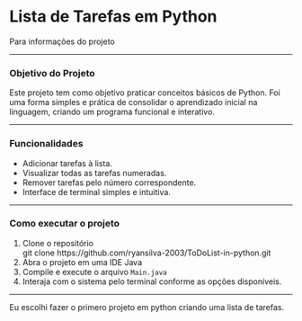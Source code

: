 <h1>Lista de Tarefas em Python</h1>
Para informações do projeto
<hr>
<h3>Objetivo do Projeto</h3>
Este projeto tem como objetivo praticar conceitos básicos de Python. Foi uma forma simples e prática de consolidar o aprendizado inicial na linguagem, criando um programa funcional e interativo.
<hr>
<h3>Funcionalidades</h3>
<ul>
  <li>Adicionar tarefas à lista.</li>
  <li>Visualizar todas as tarefas numeradas.</li>
  <li>Remover tarefas pelo número correspondente.</li>
  <li>Interface de terminal simples e intuitiva.</li>
</ul>
<hr>
<h3>Como executar o projeto</h3>
<ol>
  <li>Clone o repositório</li>
  git clone https://github.com/ryansilva-2003/ToDoList-in-python.git
  <li>Abra o projeto em uma IDE Java</li>
  <li>Compile e execute o arquivo <code>Main.java</code></li>
  <li>Interaja com o sistema pelo terminal conforme as opções disponíveis.</li>
</ol>
<hr>
Eu escolhi fazer o primero projeto em python criando uma lista de tarefas.

